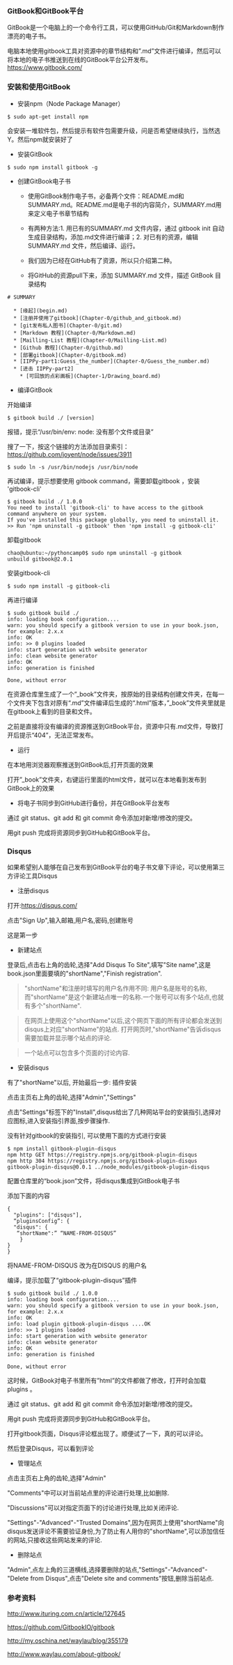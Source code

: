 ### GitBook和GitBook平台
GitBook是一个电脑上的一个命令行工具，可以使用GitHub/Git和Markdown制作漂亮的电子书。

电脑本地使用gitbook工具对资源中的章节结构和”.md”文件进行编译，然后可以将本地的电子书推送到在线的GitBook平台公开发布。
https://www.gitbook.com/

### 安装和使用GitBook

+ 安装npm（Node Package Manager）

`$ sudo apt-get install npm`

会安装一堆软件包，然后提示有软件包需要升级，问是否希望继续执行，当然选Y。然后npm就安装好了

+ 安装GitBook

`$ sudo npm install gitbook -g`

+ 创建GitBook电子书
    - 使用GitBook制作电子书，必备两个文件：README.md和SUMMARY.md。README.md是电子书的内容简介，SUMMARY.md用来定义电子书章节结构

    - 有两种方法:1. 用已有的SUMMARY.md 文件内容，通过 gitbook init 自动生成目录结构，添加.md文件进行编译；2. 对已有的资源，编辑SUMMARY.md 文件，然后编译、运行。

    - 我们因为已经在GitHub有了资源，所以只介绍第二种。
    
    - 将GitHub的资源pull下来，添加 SUMMARY.md 文件，描述 GitBook 目录结构
```
# SUMMARY

  * [缘起](begin.md)
  * [注册并使用了gitbook](Chapter-0/github_and_gitbook.md)
  * [git发布私人图书](Chapter-0/git.md)
  * [Markdown 教程](Chapter-0/Markdown.md)
  * [Mailling-List 教程](Chapter-0/Mailling-List.md)
  * [Github 教程](Chapter-0/github.md)
  * [部署gitbook](Chapter-0/gitbook.md)
  * [IIPPy-part1:Guess_the_number](Chapter-0/Guess_the_number.md)
  * [进击 IIPPy-part2]
    * [可回放的点彩画板](Chapter-1/Drawing_board.md)
```
+ 编译GitBook

开始编译

`$ gitbook build ./ [version]`

报错，提示“/usr/bin/env: node: 没有那个文件或目录”

搜了一下，按这个链接的方法添加目录索引：https://github.com/joyent/node/issues/3911

`$ sudo ln -s /usr/bin/nodejs /usr/bin/node`

再试编译，提示想要使用 gitbook command，需要卸载gitbook ，安装 'gitbook-cli'
```
$ gitbook build ./ 1.0.0
You need to install 'gitbook-cli' to have access to the gitbook command anywhere on your system.
If you've installed this package globally, you need to uninstall it.
>> Run 'npm uninstall -g gitbook' then 'npm install -g gitbook-cli'
```
卸载gitbook
```
chao@ubuntu:~/pythoncamp0$ sudo npm uninstall -g gitbook
unbuild gitbook@2.0.1
```
安装gitbook-cli

`$ sudo npm install -g gitbook-cli`

再进行编译
```
$ sudo gitbook build ./
info: loading book configuration....
warn: you should specify a gitbook version to use in your book.json, for example: 2.x.x 
info: OK 
info: >> 0 plugins loaded 
info: start generation with website generator 
info: clean website generator
info: OK 
info: generation is finished 

Done, without error
```
在资源仓库里生成了一个”_book”文件夹，按原始的目录结构创建文件夹，在每一个文件夹下包含对原有“.md”文件编译后生成的“.html”版本，”_book”文件夹里就是在gitbook上看到的目录和文件。

之前是直接将没有编译的资源推送到GitBook平台，资源中只有.md文件，导致打开后提示“404”，无法正常发布。

+ 运行

在本地用浏览器观察推送到GitBook后,打开页面的效果

打开”_book”文件夹，右键运行里面的html文件，就可以在本地看到发布到GitBook上的效果

+ 将电子书同步到GitHub进行备份，并在GitBook平台发布

通过 git status、git add 和 git commit 命令添加对新增/修改的提交。

用git push 完成将资源同步到GitHub和GitBook平台。


### Disqus
如果希望别人能够在自己发布到GitBook平台的电子书文章下评论，可以使用第三方评论工具Disqus

+ 注册disqus

打开:https://disqus.com/

点击"Sign Up",输入邮箱,用户名,密码,创建账号

这是第一步

+ 新建站点

登录后,点击右上角的齿轮,选择"Add Disqus To Site",填写"Site name",这是book.json里面要填的"shortName","Finish  registration".

> "shortName"和注册时填写的用户名作用不同: 用户名是账号的名称,而"shortName"是这个新建站点唯一的名称.一个账号可以有多个站点,也就有多个"shortName".

> 在网页上使用这个"shortName"以后,这个网页下面的所有评论都会发送到disqus上对应"shortName"的站点. 打开网页时,"shortName"告诉disqus需要加载并显示哪个站点的评论.

> 一个站点可以包含多个页面的讨论内容.

+ 安装disqus

有了"shortName"以后, 开始最后一步: 插件安装

点击主页右上角的齿轮,选择"Admin","Settings"

点击"Settings"标签下的"Install",disqus给出了几种网站平台的安装指引,选择对应图标,进入安装指引界面,按步骤操作.

没有针对gitbook的安装指引,   可以使用下面的方式进行安装

```
$ npm install gitbook-plugin-disqus
npm http GET https://registry.npmjs.org/gitbook-plugin-disqus
npm http 304 https://registry.npmjs.org/gitbook-plugin-disqus
gitbook-plugin-disqus@0.0.1 ../node_modules/gitbook-plugin-disqus
```
配置仓库里的“book.json”文件，将disqus集成到GitBook电子书

添加下面的内容
```
{
  "plugins": ["disqus"],
  “pluginsConfig”: {
  "disqus": {
   “shortName":” “NAME-FROM-DISQUS”
    }
}
}
```
将NAME-FROM-DISQUS 改为在DISQUS 的用户名

编译，提示加载了“gitbook-plugin-disqus”插件
```
$ sudo gitbook build ./ 1.0.0
info: loading book configuration....
warn: you should specify a gitbook version to use in your book.json, for example: 2.x.x 
info: OK 
info: load plugin gitbook-plugin-disqus ....OK 
info: >> 1 plugins loaded 
info: start generation with website generator 
info: clean website generator
info: OK 
info: generation is finished 

Done, without error
```
这时候，GitBook对电子书里所有”html”的文件都做了修改，打开时会加载plugins 。

通过 git status、git add 和 git commit 命令添加对新增/修改的提交。

用git push 完成将资源同步到GitHub和GitBook平台。

打开gitbook页面，Disqus评论框出现了。顺便试了一下，真的可以评论。

然后登录Disqus，可以看到评论

+ 管理站点

点击主页右上角的齿轮,选择"Admin"

"Comments"中可以对当前站点里的评论进行处理,比如删除.

"Discussions"可以对指定页面下的讨论进行处理,比如关闭评论.

"Settings"-"Advanced"-"Trusted Domains",因为在网页上使用"shortName"向disqus发送评论不需要验证身份,为了防止有人用你的"shortName",可以添加信任的网站,只接收这些网站发来的评论.


+ 删除站点

"Admin",点左上角的三道横线,选择要删除的站点,"Settings"-"Advanced"-"Delete from Disqus",点击"Delete site and comments"按钮,删除当前站点.


### 参考资料
http://www.ituring.com.cn/article/127645

https://github.com/GitbookIO/gitbook

http://my.oschina.net/waylau/blog/355179

http://www.waylau.com/about-gitbook/
